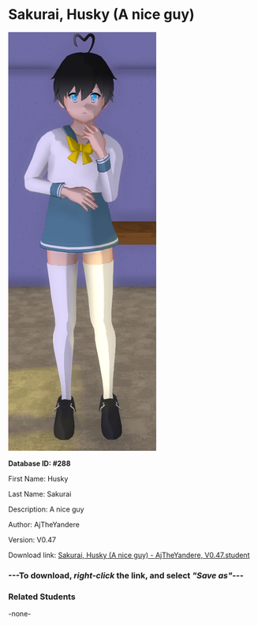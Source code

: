 # Sakurai, Husky (A nice guy)

<img src="Files/Sakurai, Husky (A nice guy).png" title="Sakurai, Husky (A nice guy) - AjTheYandere, V0.47">

**Database ID: #288**

First Name: Husky

Last Name: Sakurai

Description: A nice guy

Author: AjTheYandere

Version: V0.47

Download link: <a href="https://raw.githubusercontent.com/Arbiter1223/Daigaku-Gurashi-Custom-Students/master/Students/Files/Sakurai%2C%20Husky%20(A%20nice%20guy)%20-%20AjTheYandere%2C%20V0.47.student">Sakurai, Husky (A nice guy) - AjTheYandere, V0.47.student</a>

### ---**To download, _right-click_ the link, and select _"Save as"_**---

### Related Students

-none-
